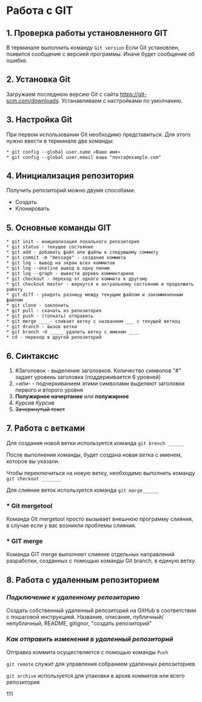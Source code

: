 # Работа с GIT 
## 1. Проверка работы установленного GIT
В терминале выполнить команду `Git version` Если Git установлен, появится сообщение с версией программы. Иначе будет сообщение об ошибке.
## 2. Установка Git
Загружаем последнюю версию Git с сайта https://git-scm.com/downloads.
Устанавливаем с настройками по умолчанию.
## 3. Настройка Git
При первом использовании Git необходимо представиться. Для этого нужно ввести в терминале две команды:
~~~
* git config --global user.name «Ваше имя»
* git config --global user.email ваша "почта@example.com"
~~~
## 4. Инициализация репозитория
Получить репозиторий можно двумя способами:
* Создать
* Клонировать
## 5. Основные команды GIT
~~~
* git init - инициализация локального репозитория
* git status - текущее состояние 
* git add - добавить файл или файлы к следующему соммиту
* git commit -m "message" - создание коммита
* git log - вывод на экран всех коммитов 
* git log --oneline вывод в одну линию
* git log --graph - вывести дерево комминтариев
* git checkout - переход от одного коммита к другому
* git checkout master - вернутся к актуальному состоянию и продолжить работу
* git diff - увидеть разницу между текущим файлом и закоммиченным файлом
* git clone - заклонить
* git pull - скачать из репозитория
* git push - (толкать) отправить 
* git merge ____- сливает ветку с названием ___ с текущей веткоц
* git dranch - вызов ветки
* git branch -d _____ удалить ветку с именем ____
* cd - переход в другой репозиторий
~~~
## 6. Синтаксис
1. #Заголовок - выделение заголовков. Количество символов "#" задает уровень заголовка (поддерживается 6 уровней)
2. =или- - подчеркиванием этими символами выделяют заголовки первого и второго уровня
3. **Полужирное начертание** или __полужирное__
4. *Курсив* _Курсив_ 
5. ~~Зачеркнутый текст~~
## 7. Работа с ветками
Для создания новой ветки используется команда `git brench ______` 

После выполнения команды, будет создана новая ветка с именем, которое вы указали.

Чтобы переключиться на новую ветку, необходимо выполнить команду `git checkout _______`

Для слияние веток используется команда `git marge______` 

### * Git mergetool
Команда Git mergetool просто вызывает внешнюю программу слияния, в случае если у вас возникли проблемы слияния.
### * GIT merge
Команда GIT merge выполняет слияние отдельных направлений разработки, созданных с помощью команды Git branch, в единую ветку.
## 8. Работа с удаленным репозиторием
### *Подключение к удаленному репозиторию*
Создать собственный удаленный репозиторий на GitHub в соответствии с пошаговой инструкцией.
Название, описание, публичный/непубличный, README, gitignor, "создать репозиторий"
### *Как отправить изменения в удаленный репозиторий*
Отправка коммита осуществляется с помощью команды `Push`

`git remote`  служит для управления собранием удаленных репозиториев

`git archive` используется для упаковки в архив коммитов или всего репозитория

111